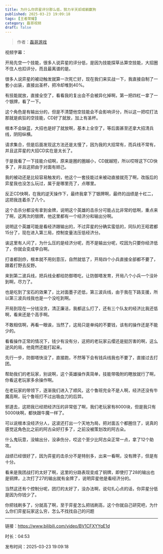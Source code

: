 ```yaml
---
title: 为什么你弈星评分那么低，努力半天却成躺赢狗
published: 2025-03-23 19:09:18
tags: [王者荣耀]
category: 磊哥视频
draft: false
---
```



> 作者：[磊哥游戏](https://space.bilibili.com/268941858?spm_id_from=333.788.upinfo.head.click)

视频字幕：

开局先空一个技能，很多人说弈星的评分低，是因为技能探草丛算空技能，大招圈不住人也扣评分，而且最离谱的是。

很多人说弈星的被动触发就算一次死亡好，现在我们来实战一下，我直接自制了一套小出装，直接出圣杯，把冷却堆到40%。

有技能就放，直接全空了，看看我的复出会不会被异化掉啊，第一把四杠一拿了一个银牌，看了一下。

这个角色是有输出分的，但是不清楚他空技能会不会影响评分，所以这一把哎打法那就是疯狂的空技能，CD好了就放，加上有圣杯。

根本不会缺蓝，大招也是好了就放啊，基本上全空了，等后面甚至还拿大招清兵线，阴阳纵横。

请求集合，但是后面发现这方法还是太慢了，因为我的大招常有，而兵线不常有，并且这弈星的大招CD实在是太长了。

于是我看了一下技能介绍啊，原来是圈的圈越小，CD就越短，所以哎呀这下CD快多了，并且这把由于对面有妲己。

我的被动还是比较容易触发的，他这个一套技能过来被动直接就亮了啊，改版后的弈星我也没怎么玩过，属于是哪里亮了，点哪里。

反正CD快啊，在我的逆天操作下，最终我拿下了银牌啊，最终的战绩是十杠二，这把我连着杀了八个。

这个击杀分都没有拿到金牌，说明这个英雄的击杀分可能占比非常的低啊，重点来了啊，这两次的银牌，他这里都有一个经济分和输出分啊。

说明这个英雄可能是看经济跟输出的，不过弈星的分确实蛮低的，同队的王昭君都15分了，现在进入第三局，控制变量法压低经济分。

诶这里有人问了，为什么压的是经济分呢，而不是输出分呢，哎因为只要你经济低了，你就会变成李白啊。

打谁都刮痧，根本就不用刻意压，自然就低了，开局四个小兵直接全部都不要了，跟着打野去反野。

来到第二波兵线，把兵线全都给防御塔吃，让防御塔发育，开局八个小兵一个没补到啊，尽力了。

也是吃到了宝石的效果了，比对面墨子还低，第三波兵线，由于我在下路支援，所以第三波兵线我也是一个没吃到啊。

开局到现在一分钱没贪，清正廉洁，我都这么打了，还有三个队友的经济比我还低啊，看来还是个高手啊。

不敢相信啊，再看一眼诶，当然了，这局只是单纯的不要钱，该有的操作还是不能少的。

看看操作正常的情况下，钱少有没有分，这把的老玩家云缨还是挺厉害的啊，这么逆风的局，他竟然还能打起来。

先行一步，防御塔快没了，直接跑，不然等下会有钱兵线我也不要了，直接过去打团。

帮助我们的老玩家，别说啊，这个英雄操作真简单，技能带吸附的瞎放就行了啊，你看这老玩家多余操作啊。

在老玩家的带领下，逐渐我们进入了顺风，这个鲁班完全不是人啊，经济还没有牛魔高啊，玩个鲁班打不过出吸血刀的后羿。

邪道去，这把我已经把经济压的非常低了啊，我们老玩家有8000块，但是我只有5000块啊，都快跟牛魔一样了。

可以说根本没经济分人，这波还打出一个天地为局，把对面五个都圈住了，说真的感觉这角色比之前的阿古朵好打多了，之前没被策划改的阿古朵。

什么鬼玩意，没输出分，没承伤分，哎这个至少比阿古朵正常一点，拿了12个助攻。

战绩已经很好了，因为弈星的击杀分不是特别多，出来一看啊，没有牌子，但是有十分。

看来是我团战打的太好了啊，这里的分路表现变成了铜牌，即使打了28的输出也是铜牌，上次打了27的输出就有金牌了，说明弈星他是看经济分的。

当然这还有个控制分呢，团打的太好了，没办法啊，说句扎心点的话，你弈星分低是因为你钱少了。

你把钱刷多了，分就高了啊，至于弈星怎么把钱刷高，这个你就自己研究吧，为什么你们弈星玩家这么穷，怎么不找找自己的问题

---

链接：https://www.bilibili.com/video/BV1CFXYYqE1d

时长：04:53

发布时间：2025-03-23 19:09:18
